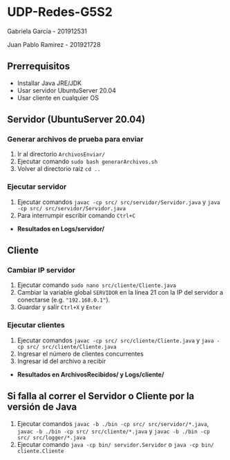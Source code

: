 # UDP-Redes-G5S2

Gabriela García - 201912531

Juan Pablo Ramirez - 201921728

## Prerrequisitos
- Installar Java JRE/JDK
- Usar servidor UbuntuServer 20.04
- Usar cliente en cualquier OS

## Servidor (UbuntuServer 20.04)
### Generar archivos de prueba para enviar
1. Ir al directorio ```ArchivosEnviar/```
2. Ejecutar comando ```sudo bash generarArchivos.sh```
3. Volver al directorio raíz ```cd ..```


### Ejecutar servidor
1. Ejecutar comandos ```javac -cp src/ src/servidor/Servidor.java``` y ```java -cp src/ src/servidor/Servidor.java```
3. Para interrumpir escribir comando ```Ctrl+C```

- **Resultados en Logs/servidor/**

## Cliente
### Cambiar IP servidor
1. Ejecutar comando ```sudo nano src/cliente/Cliente.java```
2. Cambiar la variable global ```SERVIDOR``` en la línea 21 con la IP del servidor a conectarse (e.g. ```"192.168.0.1"```).
3. Guardar y salir ```Ctrl+X``` y ```Enter```

### Ejecutar clientes
1. Ejecutar comandos ```javac -cp src/ src/cliente/Cliente.java``` y ```java -cp src/ src/cliente/Cliente.java```
3. Ingresar el número de clientes concurrentes
3. Ingresar id del archivo a recibir

- **Resultados en ArchivosRecibidos/ y Logs/cliente/**

## Si falla al correr el Servidor o Cliente por la versión de Java
1. Ejecutar comandos ```javac -b ./bin -cp src/ src/servidor/*.java```, ```javac -b ./bin -cp src/ src/cliente/*.java``` y ```javac -b ./bin -cp src/ src/logger/*.java```
2. Ejecutar comando ```java -cp bin/ servidor.Servidor``` o ```java -cp bin/ cliente.Cliente```
